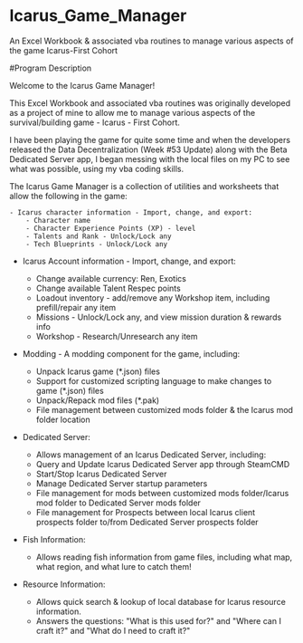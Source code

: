 # Icarus_Game_Manager
An Excel Workbook &amp; associated vba routines to manage various aspects of the game Icarus-First Cohort

#Program Description

Welcome to the Icarus Game Manager!

This Excel Workbook and associated vba routines was originally developed as a project of mine to allow me to manage 
various aspects of the survival/building game - Icarus - First Cohort.

I have been playing the game for quite some time and when the developers released the Data Decentralization (Week #53 Update)
along with the Beta Dedicated Server app, I began messing with the local files on my PC to see what was possible, using 
my vba coding skills. 

The Icarus Game Manager is a collection of utilities and worksheets that allow the following in the game:

    - Icarus character information - Import, change, and export:
        - Character name
        - Character Experience Points (XP) - level
        - Talents and Rank - Unlock/Lock any
        - Tech Blueprints - Unlock/Lock any
 
   - Icarus Account information - Import, change, and export:
        - Change available currency: Ren, Exotics
        - Change available Talent Respec points
        - Loadout inventory - add/remove any Workshop item, including prefill/repair any item
        - Missions - Unlock/Lock any, and view mission duration & rewards info 
        - Workshop - Research/Unresearch any item

   - Modding - A modding component for the game, including:
       - Unpack Icarus game (*.json) files
       - Support for customized scripting language to make changes to game (*.json) files
       - Unpack/Repack mod files (*.pak)
       - File management between customized mods folder & the Icarus mod folder location
                     
   - Dedicated Server:
       - Allows management of an Icarus Dedicated Server, including:
       - Query and Update Icarus Dedicated Server app through SteamCMD
       - Start/Stop Icarus Dedicated Server
       - Manage Dedicated Server startup parameters
       - File management for mods between customized mods folder/Icarus mod folder to Dedicated Server mods folder
       - File management for Prospects between local Icarus client prospects folder to/from Dedicated Server prospects folder
               
   - Fish Information:
       - Allows reading fish information from game files, including what map, what region, and what lure to catch them!

   - Resource Information:
       - Allows quick search & lookup of local database for Icarus resource information.
       - Answers the questions: "What is this used for?" and "Where can I craft it?" and "What do I need to craft it?" 
